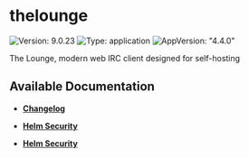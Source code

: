 # thelounge

![Version: 9.0.23](https://img.shields.io/badge/Version-9.0.23-informational?style=flat-square) ![Type: application](https://img.shields.io/badge/Type-application-informational?style=flat-square) ![AppVersion: "4.4.0"](https://img.shields.io/badge/AppVersion-"4.4.0"-informational?style=flat-square)

The Lounge, modern web IRC client designed for self-hosting

## Available Documentation

- [**Changelog**](CHANGELOG)

- [**Helm Security**](container-security)

- [**Helm Security**](helm-security)

